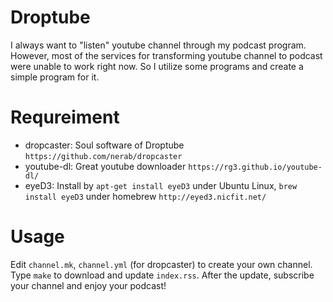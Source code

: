 # Droptube

I always want to "listen" youtube channel through my podcast program.  However,
most of the services for transforming youtube channel to podcast were unable
to work right now.  So I utilize some programs and create a simple program for it.

# Requreiment
  - dropcaster: Soul software of Droptube `https://github.com/nerab/dropcaster`
  - youtube-dl: Great youtube downloader `https://rg3.github.io/youtube-dl/`
  - eyeD3: Install by `apt-get install eyeD3` under Ubuntu Linux, `brew install eyeD3` under homebrew `http://eyed3.nicfit.net/`

# Usage

Edit `channel.mk`, `channel.yml` (for dropcaster) to create your own channel.
Type `make` to download and update `index.rss`. After the update, subscribe
your channel and enjoy your podcast!
